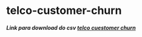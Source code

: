 # telco-customer-churn
##### Link para download do csv [telco cuestomer churn](https://www.kaggle.com/blastchar/telco-customer-churn)
